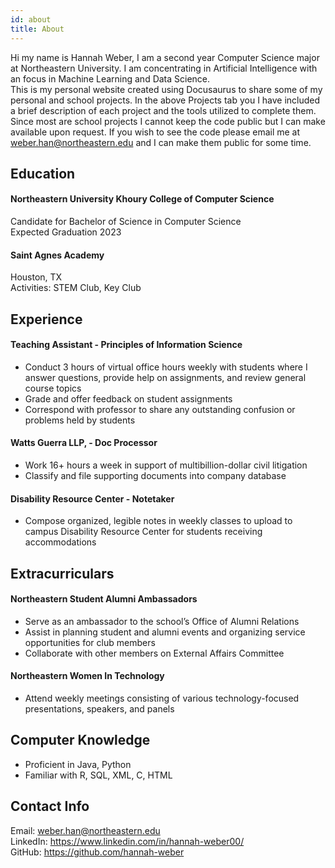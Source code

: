 ```yaml
---
id: about
title: About
---
```


Hi my name is Hannah Weber, I am a second year Computer Science major at Northeastern University. I am concentrating in Artificial Intelligence with an focus in Machine Learning and Data Science.  
This is my personal website created using Docusaurus to share some of my personal and school projects. 
In the above Projects tab you I have included a brief description of each project and the tools utilized to complete them. 
Since most are school projects I cannot keep the code public but I can make available upon request. If you wish to see the code please email me  at weber.han@northeastern.edu and I can make them public for some time.

## Education
#### Northeastern University Khoury College of Computer Science
Candidate for Bachelor of Science in Computer Science \
Expected Graduation 2023

#### Saint Agnes Academy
Houston, TX \
Activities: STEM Club, Key Club

## Experience
#### Teaching Assistant - Principles of Information Science
- Conduct 3 hours of virtual office hours weekly with students where I answer questions, provide help on assignments, and review general course topics
- Grade and offer feedback on student assignments
- Correspond with professor to share any outstanding confusion or problems held by students     
#### Watts Guerra LLP, - Doc Processor
- Work 16+ hours a week in support of multibillion-dollar civil litigation
- Classify and file supporting documents into company database 
#### Disability Resource Center - Notetaker
- Compose organized, legible notes in weekly classes to upload to campus Disability Resource Center for students receiving accommodations

## Extracurriculars 
#### Northeastern Student Alumni Ambassadors    
- Serve as an ambassador to the school’s Office of Alumni Relations       
- Assist in planning student and alumni events and organizing service opportunities for club members
- Collaborate with other members on External Affairs Committee
#### Northeastern Women In Technology     
- Attend weekly meetings consisting of various technology-focused presentations, speakers, and panels

## Computer Knowledge
- Proficient in Java, Python
- Familiar with R, SQL, XML, C, HTML

## Contact Info
Email: weber.han@northeastern.edu \
LinkedIn: https://www.linkedin.com/in/hannah-weber00/ \
GitHub: https://github.com/hannah-weber

